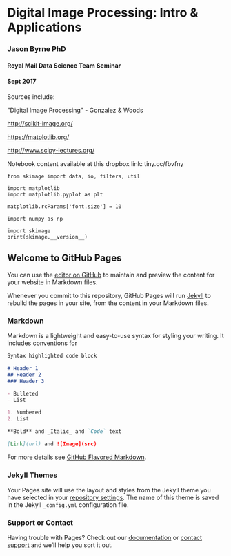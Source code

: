 # Digital Image Processing: Intro & Applications

### Jason Byrne PhD

#### Royal Mail Data Science Team Seminar

#### Sept 2017

Sources include: 

"Digital Image Processing" - Gonzalez & Woods

http://scikit-image.org/

https://matplotlib.org/

http://www.scipy-lectures.org/
    
Notebook content available at this dropbox link:
tiny.cc/fbvfny


```
from skimage import data, io, filters, util

import matplotlib
import matplotlib.pyplot as plt

matplotlib.rcParams['font.size'] = 10

import numpy as np

import skimage
print(skimage.__version__)
```

## Welcome to GitHub Pages

You can use the [editor on GitHub](https://github.com/afteriwoof/Image_processing_seminar/edit/master/README.md) to maintain and preview the content for your website in Markdown files.

Whenever you commit to this repository, GitHub Pages will run [Jekyll](https://jekyllrb.com/) to rebuild the pages in your site, from the content in your Markdown files.

### Markdown

Markdown is a lightweight and easy-to-use syntax for styling your writing. It includes conventions for

```markdown
Syntax highlighted code block

# Header 1
## Header 2
### Header 3

- Bulleted
- List

1. Numbered
2. List

**Bold** and _Italic_ and `Code` text

[Link](url) and ![Image](src)
```

For more details see [GitHub Flavored Markdown](https://guides.github.com/features/mastering-markdown/).

### Jekyll Themes

Your Pages site will use the layout and styles from the Jekyll theme you have selected in your [repository settings](https://github.com/afteriwoof/Image_processing_seminar/settings). The name of this theme is saved in the Jekyll `_config.yml` configuration file.

### Support or Contact

Having trouble with Pages? Check out our [documentation](https://help.github.com/categories/github-pages-basics/) or [contact support](https://github.com/contact) and we’ll help you sort it out.
